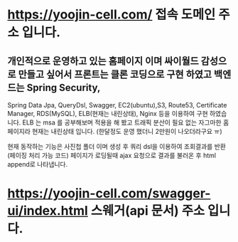 # https://yoojin-cell.com/ 접속 도메인 주소 입니다.

## 개인적으로 운영하고 있는 홈페이지 이며 싸이월드 감성으로 만들고 싶어서 프론트는 클론 코딩으로 구현 하였고 백엔드는 Spring Security, 
Spring Data Jpa, QueryDsl, Swagger, EC2(ubuntu),S3, Route53, Certificate Manager, RDS(MySQL), ELB(현재는 내린상태), 
Nginx 등을 이용하여 구현 하였습니다. ELB 는 msa 를 공부해보며 적용을 해 봤고 트래픽 분산이 필요 없는 자그마한 홈페이지라 현재는 내린상태 입니다. (한달정도 운영 했더니 2만원이 나오더라구요 ㅠ)

현재 동작하는 기능은 사진첩 폴더 이며 생성 후 쿼리 dsl을 이용하여 조회결과를 반환(페이징 처리 가능 코드) 페이지가 로딩될때 ajax 요청으로 결과를 불러온 후 html append로 나타냅니다.

# https://yoojin-cell.com/swagger-ui/index.html 스웨거(api 문서) 주소 입니다.

